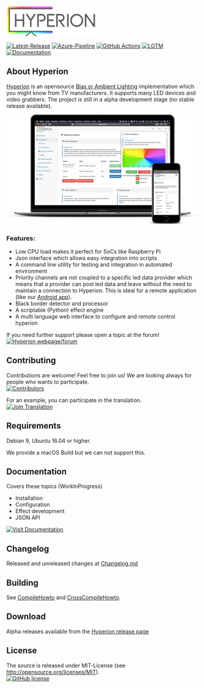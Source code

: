 ![Hyperion](https://raw.githubusercontent.com/hyperion-project/hyperion.ng/master/assets/webconfig/img/hyperion/hyperionlogo.png)

[![Latest-Release](https://img.shields.io/github/v/release/hyperion-project/hyperion.ng?include_prereleases)](https://github.com/hyperion-project/hyperion.ng/releases)
[![Azure-Pipeline](https://dev.azure.com/Hyperion-Project/Hyperion.NG/_apis/build/status/Hyperion.NG?branchName=master)](https://dev.azure.com/Hyperion-Project/Hyperion.NG/_build/latest?definitionId=7&branchName=master)
[![GitHub Actions](https://github.com/hyperion-project/hyperion.ng/workflows/Hyperion%20CI%20Build/badge.svg?branch=master)](https://github.com/hyperion-project/hyperion.ng/actions)
[![LGTM](https://img.shields.io/lgtm/alerts/g/hyperion-project/hyperion.ng.svg)](https://lgtm.com/projects/g/hyperion-project/hyperion.ng/alerts/)
[![Documentation](https://codedocs.xyz/hyperion-project/hyperion.ng.svg)](https://codedocs.xyz/hyperion-project/hyperion.ng/)

## About Hyperion

[Hyperion](https://github.com/hyperion-project/hyperion.ng) is an opensource [Bias or Ambient Lighting](https://en.wikipedia.org/wiki/Bias_lighting) implementation which you might know from TV manufacturers. It supports many LED devices and video grabbers. The project is still in a alpha development stage (no stable release available).

![Screenshot](doc/screenshot.png)

### Features:

* Low CPU load makes it perfect for SoCs like Raspberry Pi
* Json interface which allows easy integration into scripts
* A command line utility for testing and integration in automated environment
* Priority channels are not coupled to a specific led data provider which means that a provider can post led data and leave without the need to maintain a connection to Hyperion. This is ideal for a remote application (like our [Android app](https://play.google.com/store/apps/details?id=nl.hyperion.hyperionpro)).
* Black border detector and processor
* A scriptable (Python) effect engine
* A multi language web interface to configure and remote control hyperion

If you need further support please open a topic at the forum!<br>
[![Hyperion webpage/forum](https://img.shields.io/website/https/hyperion-project.org.svg?down_color=red&down_message=offline&up_color=green&up_message=online)](https://www.hyperion-project.org)

## Contributing

Contributions are welcome! Feel free to join us! We are looking always for people who wants to participate.<br>
[![Contributors](https://img.shields.io/github/contributors/hyperion-project/hyperion.ng.svg)](https://github.com/hyperion-project/hyperion.ng/graphs/contributors)

For an example, you can participate in the translation.<br>
[![Join Translation](https://img.shields.io/badge/POEditor-translate-green.svg)](https://poeditor.com/join/project/Y4F6vHRFjA)

## Requirements
Debian 9, Ubuntu 16.04 or higher.

We provide a macOS Build but we can not support this.

## Documentation
Covers these topics (WorkInProgress)
- Installation
- Configuration
- Effect development
- JSON API

[![Visit Documentation](https://img.shields.io/website?down_message=offline&label=Documentation%20%20&up_message=online&url=https%3A%2F%2Fdocs.hyperion-project.org)](https://docs.hyperion-project.org)

## Changelog
Released and unreleased changes at [Changelog.md](CHANGELOG.md)

## Building
See [CompileHowto](CompileHowto.md) and [CrossCompileHowto](CrossCompileHowto.md).

## Download
Alpha releases available from the [Hyperion release page](https://github.com/hyperion-project/hyperion.ng/releases)

## License
The source is released under MIT-License (see http://opensource.org/licenses/MIT).<br>
[![GitHub license](https://img.shields.io/badge/License-MIT-yellow.svg)](https://raw.githubusercontent.com/hyperion-project/hyperion.ng/master/LICENSE)

